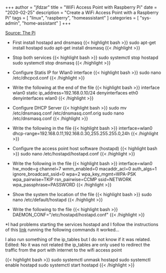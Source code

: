 +++
author = "jfdzar"
title = "WiFi Access Point with Raspberry Pi"
date = "2020-02-25"
description = "Create a WiFi Access Point with a Raspberry Pi"
tags = [
    "linux",
    "raspberry",
    "homeassistant"
]
categories = [
    "sys-admin",
    "home-assistant"
]
+++

[Source: The Pi](https://thepi.io/how-to-use-your-raspberry-pi-as-a-wireless-access-point/)


* First install hostapd and dnsmasq
{{< highlight bash >}}
sudo apt-get install hostapd
sudo apt-get install dnsmasq
{{< /highlight >}}

* Stop both services
{{< highlight bash >}}
sudo systemctl stop hostapd
sudo systemctl stop dnsmasq
{{< /highlight >}}

* Configure Statis IP for Wlan0 interface
{{< highlight bash >}}
sudo nano /etc/dhcpcd.conf
{{< /highlight >}}

* Write the following at the end of the file
{{< highlight bash >}}
interface wlan0
static ip_address=192.168.0.10/24
denyinterfaces eth0
denyinterfaces wlan0
{{< /highlight >}}

* Configure DHCP Server
{{< highlight bash >}}
sudo mv /etc/dnsmasq.conf /etc/dnsmasq.conf.orig
sudo nano /etc/dnsmasq.conf
{{< /highlight >}}

* Write the following in the file
{{< highlight bash >}}
interface=wlan0
  dhcp-range=192.168.0.11,192.168.0.30,255.255.255.0,24h
{{< /highlight >}}

* Configure the access point host software (hostapd)
{{< highlight bash >}}
sudo nano /etc/hostapd/hostapd.conf
{{< /highlight >}}

* Write the following in the file
{{< highlight bash >}}
interface=wlan0
hw_mode=g
channel=7
wmm_enabled=0
macaddr_acl=0
auth_algs=1
ignore_broadcast_ssid=0
wpa=2
wpa_key_mgmt=WPA-PSK
wpa_pairwise=TKIP
rsn_pairwise=CCMP
ssid=NETWORK
wpa_passphrase=PASSWORD
{{< /highlight >}}

* Show the system the location of the file
{{< highlight bash >}}
sudo nano /etc/default/hostapd
{{< /highlight >}}

* Write the following to the file
{{< highlight bash >}}
DAEMON_CONF="/etc/hostapd/hostapd.conf"
{{< /highlight >}}

*I had problems starting the services hostapd and I follow the instructions of this [link](https://www.raspberrypi.org/forums/viewtopic.php?t=237684) running the following commands it worked…

I also run something of the ip_tables but I do not know if it was related. Edited: No it was not related the ip_tables are only used to redirect the traffic from the port with internet to the wifi access point

{{< highlight bash >}}
sudo systemctl unmask hostapd
sudo systemctl enable hostapd
sudo systemctl start hostapd
{{< /highlight >}}